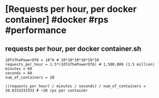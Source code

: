 # [Requests per hour, per docker container] #docker #rps #performance

## requests per hour, per docker container.sh

```shell
10ToThePowerOf6 = 10^6 # 10*10*10*10*10*10
requests_per_hour = 1.5*(10ToThePowerOf6) # 1,500,000 (1.5 million)
minutes = 60
seconds = 60
num_of_containers = 20

((requests_per_hour) / minutes / seconds) / num_of_containers = 20.8333333333 # ~20 rps per container
```

